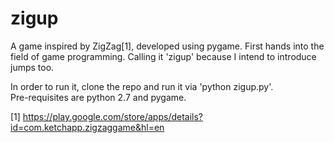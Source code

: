 # zigup
A game inspired by ZigZag[1], developed using pygame.
First hands into the field of game programming. 
Calling it 'zigup' because I intend to introduce jumps too. 

In order to run it, clone the repo and run it via 'python zigup.py'.  
Pre-requisites are python 2.7 and pygame.

[1] https://play.google.com/store/apps/details?id=com.ketchapp.zigzaggame&hl=en
